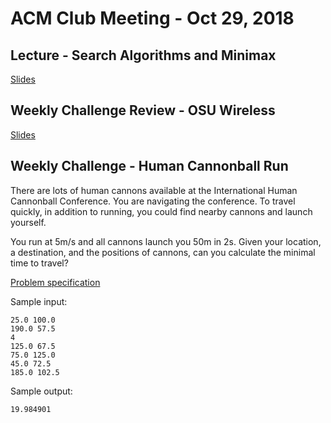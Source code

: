 ACM Club Meeting - Oct 29, 2018
===

Lecture - Search Algorithms and Minimax
---

[Slides](Search-Algorithms-and-Minimax.pdf)

Weekly Challenge Review - OSU Wireless
---

[Slides](OSU-Wireless.pdf)

Weekly Challenge - Human Cannonball Run
---

There are lots of human cannons available at the International Human Cannonball Conference. You are navigating the conference. To travel quickly, in addition to running, you could find nearby cannons and launch yourself.

You run at 5m/s and all cannons launch you 50m in 2s. Given your location, a destination, and the positions of cannons, can you calculate the minimal time to travel?

[Problem specification](https://open.kattis.com/problems/humancannonball)

Sample input:

```
25.0 100.0
190.0 57.5
4
125.0 67.5
75.0 125.0
45.0 72.5
185.0 102.5
```

Sample output:

```
19.984901
```
